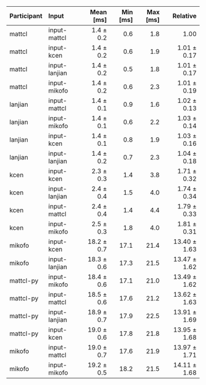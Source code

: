 | Participant | Input | Mean [ms] | Min [ms] | Max [ms] | Relative |
|:---|:---|---:|---:|---:|---:|
| mattcl | input-mattcl | 1.4 ± 0.2 | 0.6 | 1.8 | 1.00 |
| mattcl | input-kcen | 1.4 ± 0.2 | 0.6 | 1.9 | 1.01 ± 0.17 |
| mattcl | input-lanjian | 1.4 ± 0.2 | 0.5 | 1.8 | 1.01 ± 0.17 |
| mattcl | input-mikofo | 1.4 ± 0.2 | 0.6 | 2.3 | 1.01 ± 0.19 |
| lanjian | input-mattcl | 1.4 ± 0.1 | 0.9 | 1.6 | 1.02 ± 0.13 |
| lanjian | input-mikofo | 1.4 ± 0.1 | 0.6 | 2.2 | 1.03 ± 0.14 |
| lanjian | input-kcen | 1.4 ± 0.1 | 0.8 | 1.9 | 1.03 ± 0.16 |
| lanjian | input-lanjian | 1.4 ± 0.2 | 0.7 | 2.3 | 1.04 ± 0.18 |
| kcen | input-kcen | 2.3 ± 0.3 | 1.4 | 3.8 | 1.71 ± 0.32 |
| kcen | input-lanjian | 2.4 ± 0.4 | 1.5 | 4.0 | 1.74 ± 0.34 |
| kcen | input-mattcl | 2.4 ± 0.4 | 1.4 | 4.4 | 1.79 ± 0.33 |
| kcen | input-mikofo | 2.5 ± 0.3 | 1.8 | 4.0 | 1.81 ± 0.31 |
| mikofo | input-kcen | 18.2 ± 0.7 | 17.1 | 21.4 | 13.40 ± 1.63 |
| mikofo | input-lanjian | 18.3 ± 0.6 | 17.3 | 21.5 | 13.47 ± 1.62 |
| mattcl-py | input-mikofo | 18.4 ± 0.6 | 17.1 | 21.0 | 13.49 ± 1.62 |
| mattcl-py | input-mattcl | 18.5 ± 0.6 | 17.6 | 21.2 | 13.62 ± 1.63 |
| mattcl-py | input-lanjian | 18.9 ± 0.7 | 17.9 | 22.5 | 13.91 ± 1.69 |
| mattcl-py | input-kcen | 19.0 ± 0.6 | 17.8 | 21.8 | 13.95 ± 1.68 |
| mikofo | input-mattcl | 19.0 ± 0.7 | 17.6 | 21.9 | 13.97 ± 1.71 |
| mikofo | input-mikofo | 19.2 ± 0.5 | 18.2 | 21.5 | 14.11 ± 1.68 |
